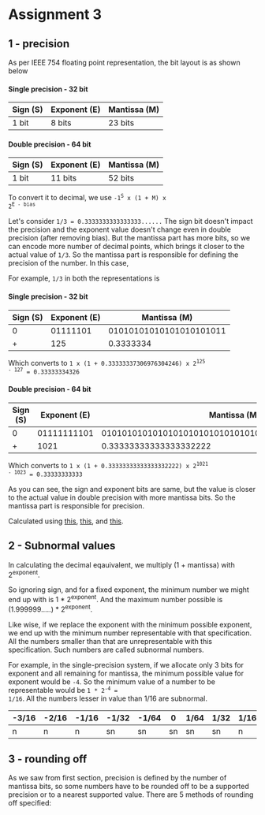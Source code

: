 # Assignment 3

## 1 - precision

As per IEEE 754 floating point representation, the bit layout is as shown below

#### Single precision - 32 bit
| Sign (S) | Exponent (E) | Mantissa (M) |
|------|----------|----------|
| 1 bit|8 bits     | 23 bits  |

#### Double precision - 64 bit
| Sign (S) | Exponent (E) | Mantissa (M) |
|------|----------|----------|
| 1 bit|11 bits     | 52 bits  |

To convert it to decimal, we use <code>-1<sup>S</sup> x (1 + M) x 2<sup>E - bias</sup></code>

Let's consider <code>1/3 = 0.3333333333333333......</code>
The sign bit doesn't impact the precision and the exponent value doesn't change even in double precision (after removing bias).
But the mantissa part has more bits, so we can encode more number of decimal points, which brings it closer to the actual value of <code>1/3</code>. So the mantissa part is responsible for defining the precision of the number. In this case,


For example, <code>1/3</code> in both the representations is
#### Single precision - 32 bit
| Sign (S) | Exponent (E) | Mantissa (M) |
|------|----------|----------|
| 0    | 01111101 | 01010101010101010101011 |
| +    | 125 | 0.3333334 |

Which converts to <code>1 x (1 + 0.33333337306976304246) x 2<sup>125 - 127</sup> = 0.33333334326</code>

#### Double precision - 64 bit
| Sign (S) | Exponent (E) | Mantissa (M) |
|------|----------|----------|
| 0    | 01111111101 | 0101010101010101010101010101010101010101010101010101 |
| +    | 1021 | 0.33333333333333332222 |

Which converts to <code>1 x (1 + 0.33333333333333332222) x 2<sup>1021 - 1023</sup> = 0.33333333333</code>


As you can see, the sign and exponent bits are same, but the value is closer to the actual value in double precision with more mantissa bits. So the mantissa part is responsible for precision.

Calculated using [this](https://planetcalc.com/862/), [this](http://weitz.de/ieee/), and [this](https://www.google.co.in/search?newwindow=1&rlz=1C5CHFA_enIN821IN821&ei=CebfW43KC8XdvASK3rsI&q=1+x+%281+%2B+0.33333333333333332222%29+x+2%5E%281021+-+1023%29&oq=1+x+%281+%2B+0.33333333333333332222%29+x+2%5E%281021+-+1023%29&gs_l=psy-ab.3...9430.9430.0.9715.1.1.0.0.0.0.107.107.0j1.1.0....0...1c.1.64.psy-ab..0.0.0....0.UAmEQGIsTaY).

## 2 - Subnormal values

In calculating the decimal eqauivalent, we multiply (1 + mantissa) with 2<sup>exponent</sup>.

So ignoring sign, and for a fixed exponent, the minimum number we might end up with is 1 * 2<sup>exponent</sup>. 
And the maximum number possible is (1.999999.....) * 2<sup>exponent</sup>.


Like wise, if we replace the exponent with the minimum possible exponent, we end up with the minimum number representable with that specification. All the numbers smaller than that are unrepresentable with this specification. Such numbers are called subnormal numbers.

For example, in the single-precision system, if we allocate only 3 bits for exponent and all remaining for mantissa, the minimum possible value for exponent would be <code>-4</code>. So the minimum value of a number to be representable would be <code>1 * 2<sup>-4</sup> = 1/16</code>. All the numbers lesser in value than 1/16 are subnormal.

 -3/16 | -2/16 | -1/16 | -1/32 | -1/64 | 0 | 1/64 | 1/32 | 1/16 | 2/16 | 3/16
---|---|---|---|---|---|---|---|---|---|---|
n | n | n | sn | sn | sn | sn | sn | n | n | n


## 3 - rounding off

As we saw from first section, precision is defined by the number of mantissa bits, so some numbers have to be rounded off to be a supported precision or to a nearest supported value. There are 5 methods of rounding off specified:



